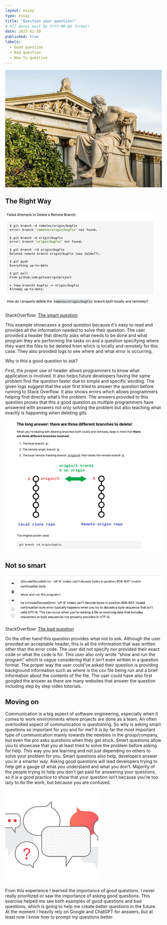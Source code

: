 ```yaml
---
layout: essay
type: essay
title: "Question your question!"
# All dates must be YYYY-MM-DD format!
date: 2025-01-30
published: true
labels:
  - Good question
  - Bad question
  - How to question
---
```



<img src="https://github.com/dominic-isaac-molina/dominic-isaac-molina.github.io/blob/main/img/questioning%201.jpg?raw=true">


## The Right Way
<img src="https://github.com/dominic-isaac-molina/dominic-isaac-molina.github.io/blob/main/img/question1.png?raw=true">

StackOverflow: <a href="https://stackoverflow.com/questions/2003505/how-do-i-delete-a-git-branch-locally-and-remotely"><i class="large github icon "></i>The smart question</a>

This example showcases a good question because it's easy to read and provides all the information needed to solve their question. The user provided a header that directly asks what needs to be done and what program they are performing the tasks on and a question specifying where they want the files to be deleted from which is locally and remotely for this case. They also provided logs to see where and what error is occurring. 

Why is this a good question to ask? 

First, the proper use of header allows programmers to know what application is involved. It also helps future developers having the same problem find the question faster due to simple and specific wording. The given logs suggest that the user first tried to answer the question before running to Stack Overflow. It also shows errors which allows programmers helping find directly what’s the problem. The answers provided to this question proves that this a good question as multiple programmers have answered with answers not only solving the problem but also teaching what exactly is happening when deleting gits. 

<img src="https://github.com/dominic-isaac-molina/dominic-isaac-molina.github.io/blob/main/img/solution1.png?raw=true">

## Not so smart
<img src="https://github.com/dominic-isaac-molina/dominic-isaac-molina.github.io/blob/main/img/question2.png?raw=true">

StackOverflow: <a href="https://stackoverflow.com/questions/79401881/unicodedecodeerror-on-csv-file"><i class="large github icon "></i>The bad question</a>

On the other hand this question provides what not to ask. Although the user provided an acceptable header, this is all the information that was written other than the error code. The user did not specify nor provided their exact code or what the code is for. This user also only wrote “show and run the program” which is vague considering that it isn’t even written in a question format. The proper way the user could’ve asked their question is providing background information such as where is the csv file being run and a brief information about the contents of the file. The user could have also first googled the answer as there are many websites that answer the question including step by step video tutorials. 

## Moving on

Communication is a big aspect of software engineering, especially when it comes to work environments where projects are done as a team. An often overlooked aspect of communication is questioning. So why is asking smart questions so important for you and for me? It is by far the most important type of communication mainly towards the newbies in the group/company, but even the pro asks questions when they get stuck. Smart questions allow you to showcase that you at least tried to solve the problem before asking for help. This way you are learning and not just depending on others to solve your problem for you. Smart questions also help, developers answer you in a smarter way. Asking good questions will lead developers trying to help get a gauge of what you understand and what you don’t. Majority of the people trying to help you don’t get paid for answering your questions, so it is a good practice to show that your question isn’t because you're too lazy to do the work, but because you are confused. 

<img src="https://github.com/dominic-isaac-molina/dominic-isaac-molina.github.io/blob/main/img/%3F%3F.png?raw=true" width="300" height="300">

From this experience I learned the importance of good questions. I never really prioritized or saw the importance of asking good questions. This exercise helped me see both examples of good questions and bad questions, which is going to help me create better questions in the future. At the moment I heavily rely on Google and ChatGPT for answers, but at least now I know how to prompt my questions better.

